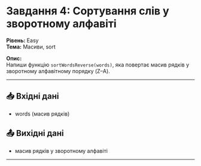# Завдання 4: Сортування слів у зворотному алфавіті  
**Рівень:** Easy  
**Тема:** Масиви, sort  

**Опис:**  
Напиши функцію `sortWordsReverse(words)`, яка повертає масив рядків у зворотному алфавітному порядку (Z–A).  

---
## 📥 Вхідні дані
- words (масив рядків)

## 📤 Вихідні дані
- масив рядків у зворотному алфавіті  

---
